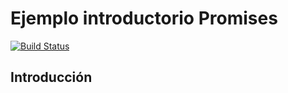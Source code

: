 
# Ejemplo introductorio Promises

[![Build Status](https://travis-ci.org/uqbar-project/eg-promises-electrodomesticos-ts.svg?branch=master)](https://travis-ci.org/uqbar-project/eg-promises-electrodomesticos-ts)

## Introducción


